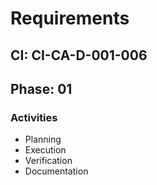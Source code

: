 # Requirements

## CI: CI-CA-D-001-006
## Phase: 01

### Activities
- Planning
- Execution
- Verification
- Documentation
